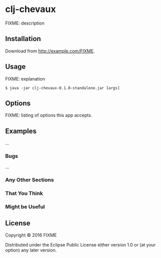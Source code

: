 # clj-chevaux

FIXME: description

## Installation

Download from http://example.com/FIXME.

## Usage

FIXME: explanation

    $ java -jar clj-chevaux-0.1.0-standalone.jar [args]

## Options

FIXME: listing of options this app accepts.

## Examples

...

### Bugs

...

### Any Other Sections
### That You Think
### Might be Useful

## License

Copyright © 2016 FIXME

Distributed under the Eclipse Public License either version 1.0 or (at
your option) any later version.
